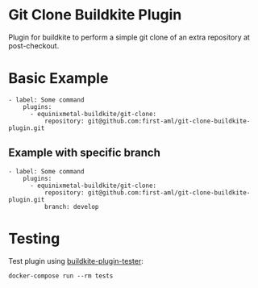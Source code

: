 # Git Clone Buildkite Plugin
Plugin for buildkite to perform a simple git clone of an extra repository at post-checkout.

# Basic Example
```
- label: Some command
    plugins:
      - equinixmetal-buildkite/git-clone:
          repository: git@github.com:first-aml/git-clone-buildkite-plugin.git
```

## Example with specific branch

```
- label: Some command
    plugins:
      - equinixmetal-buildkite/git-clone:
          repository: git@github.com:first-aml/git-clone-buildkite-plugin.git
          branch: develop
```

# Testing

Test plugin using [buildkite-plugin-tester](https://github.com/buildkite-plugins/buildkite-plugin-tester):

```
docker-compose run --rm tests
```
